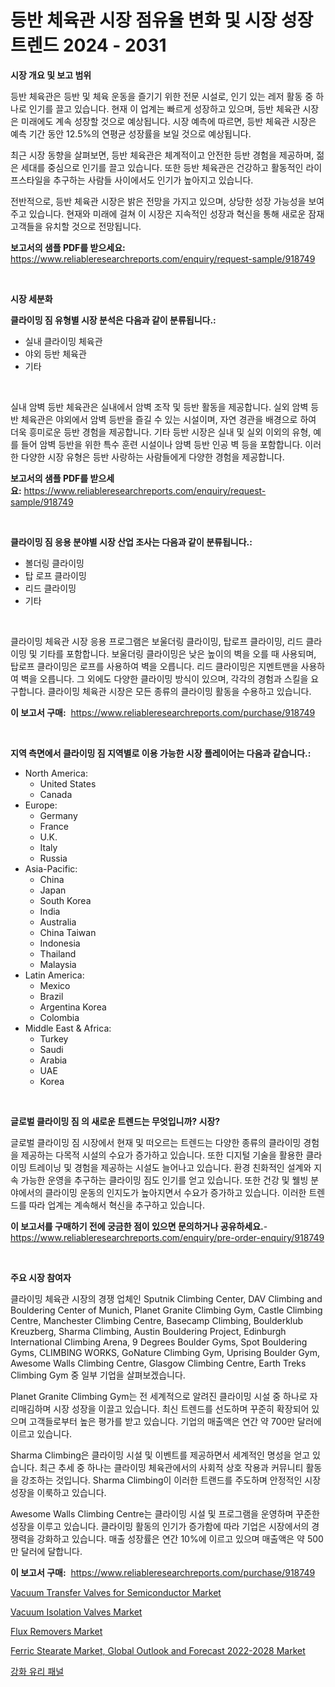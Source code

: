 <p><h1>등반 체육관 시장 점유율 변화 및 시장 성장 트렌드 2024 - 2031</h1></p><p><strong>시장 개요 및 보고 범위</strong></p>
<p><p>등반 체육관은 등반 및 체육 운동을 즐기기 위한 전문 시설로, 인기 있는 레저 활동 중 하나로 인기를 끌고 있습니다. 현재 이 업계는 빠르게 성장하고 있으며, 등반 체육관 시장은 미래에도 계속 성장할 것으로 예상됩니다. 시장 예측에 따르면, 등반 체육관 시장은 예측 기간 동안 12.5%의 연평균 성장률을 보일 것으로 예상됩니다.</p><p>최근 시장 동향을 살펴보면, 등반 체육관은 체계적이고 안전한 등반 경험을 제공하며, 젊은 세대를 중심으로 인기를 끌고 있습니다. 또한 등반 체육관은 건강하고 활동적인 라이프스타일을 추구하는 사람들 사이에서도 인기가 높아지고 있습니다.</p><p>전반적으로, 등반 체육관 시장은 밝은 전망을 가지고 있으며, 상당한 성장 가능성을 보여주고 있습니다. 현재와 미래에 걸쳐 이 시장은 지속적인 성장과 혁신을 통해 새로운 잠재고객들을 유치할 것으로 전망됩니다.</p></p>
<p><strong>보고서의 샘플 PDF를 받으세요:</strong> <a href="https://www.reliableresearchreports.com/enquiry/request-sample/918749">https://www.reliableresearchreports.com/enquiry/request-sample/918749</a></p>
<p>&nbsp;</p>
<p><strong>시장 세분화</strong></p>
<p><strong>클라이밍 짐 유형별 시장 분석은 다음과 같이 분류됩니다.:</strong></p>
<p><ul><li>실내 클라이밍 체육관</li><li>야외 등반 체육관</li><li>기타</li></ul></p>
<p>&nbsp;</p>
<p><p>실내 암벽 등반 체육관은 실내에서 암벽 조작 및 등반 활동을 제공합니다. 실외 암벽 등반 체육관은 야외에서 암벽 등반을 즐길 수 있는 시설이며, 자연 경관을 배경으로 하여 더욱 흥미로운 등반 경험을 제공합니다. 기타 등반 시장은 실내 및 실외 이외의 유형, 예를 들어 암벽 등반을 위한 특수 훈련 시설이나 암벽 등반 인공 벽 등을 포함합니다. 이러한 다양한 시장 유형은 등반 사랑하는 사람들에게 다양한 경험을 제공합니다.</p></p>
<p><strong>보고서의 샘플 PDF를 받으세요:</strong>&nbsp;<a href="https://www.reliableresearchreports.com/enquiry/request-sample/918749">https://www.reliableresearchreports.com/enquiry/request-sample/918749</a></p>
<p>&nbsp;</p>
<p><strong> 클라이밍 짐 응용 분야별 시장 산업 조사는 다음과 같이 분류됩니다.:</strong></p>
<p><ul><li>볼더링 클라이밍</li><li>탑 로프 클라이밍</li><li>리드 클라이밍</li><li>기타</li></ul></p>
<p>&nbsp;</p>
<p><p>클라이밍 체육관 시장 응용 프로그램은 보울더링 클라이밍, 탑로프 클라이밍, 리드 클라이밍 및 기타를 포함합니다. 보울더링 클라이밍은 낮은 높이의 벽을 오를 때 사용되며, 탑로프 클라이밍은 로프를 사용하여 벽을 오릅니다. 리드 클라이밍은 지멘트맨을 사용하여 벽을 오릅니다. 그 외에도 다양한 클라이밍 방식이 있으며, 각각의 경험과 스킬을 요구합니다. 클라이밍 체육관 시장은 모든 종류의 클라이밍 활동을 수용하고 있습니다.</p></p>
<p><strong>이 보고서 구매:</strong>&nbsp; <a href="https://www.reliableresearchreports.com/purchase/918749">https://www.reliableresearchreports.com/purchase/918749</a></p>
<p>&nbsp;</p>
<p><strong>지역 측면에서 클라이밍 짐 지역별로 이용 가능한 시장 플레이어는 다음과 같습니다.:</strong></p>
<p><ul>
    <li>
        North America:
        <ul>
            <li>United States</li>
            <li>Canada</li>
        </ul>
    </li>
    <li>
        Europe:
        <ul>
            <li>Germany</li>
            <li>France</li>
            <li>U.K.</li>
            <li>Italy</li>
            <li>Russia</li>
        </ul>
    </li>
    <li>
        Asia-Pacific:
        <ul>
            <li>China</li>
            <li>Japan</li>
            <li>South Korea</li>
            <li>India</li>
            <li>Australia</li>
            <li>China Taiwan</li>
            <li>Indonesia</li>
            <li>Thailand</li>
            <li>Malaysia</li>
        </ul>
    </li>
    <li>
        Latin America:
        <ul>
            <li>Mexico</li>
            <li>Brazil</li>
            <li>Argentina Korea</li>
            <li>Colombia</li>
        </ul>
    </li>
    <li>
        Middle East & Africa:
        <ul>
            <li>Turkey</li>
            <li>Saudi</li>
            <li>Arabia</li>
            <li>UAE</li>
            <li>Korea</li>
        </ul>
    </li>
    </ul></p>
<p>&nbsp;</p>
<p><strong>글로벌 클라이밍 짐 의 새로운 트렌드는 무엇입니까? 시장?</strong></p>
<p><p>글로벌 클라이밍 짐 시장에서 현재 및 떠오르는 트렌드는 다양한 종류의 클라이밍 경험을 제공하는 다목적 시설의 수요가 증가하고 있습니다. 또한 디지털 기술을 활용한 클라이밍 트레이닝 및 경험을 제공하는 시설도 늘어나고 있습니다. 환경 친화적인 설계와 지속 가능한 운영을 추구하는 클라이밍 짐도 인기를 얻고 있습니다. 또한 건강 및 웰빙 분야에서의 클라이밍 운동의 인지도가 높아지면서 수요가 증가하고 있습니다. 이러한 트렌드를 따라 업계는 계속해서 혁신을 추구하고 있습니다.</p></p>
<p><strong>이 보고서를 구매하기 전에 궁금한 점이 있으면 문의하거나 공유하세요.</strong>- <a href="https://www.reliableresearchreports.com/enquiry/pre-order-enquiry/918749">https://www.reliableresearchreports.com/enquiry/pre-order-enquiry/918749</a></p>
<p>&nbsp;</p>
<p><strong>주요 시장 참여자</strong></p>
<p><p>클라이밍 체육관 시장의 경쟁 업체인 Sputnik Climbing Center, DAV Climbing and Bouldering Center of Munich, Planet Granite Climbing Gym, Castle Climbing Centre, Manchester Climbing Centre, Basecamp Climbing, Boulderklub Kreuzberg, Sharma Climbing, Austin Bouldering Project, Edinburgh International Climbing Arena, 9 Degrees Boulder Gyms, Spot Bouldering Gyms, CLIMBING WORKS, GoNature Climbing Gym, Uprising Boulder Gym, Awesome Walls Climbing Centre, Glasgow Climbing Centre, Earth Treks Climbing Gym 중 일부 기업을 살펴보겠습니다.</p><p>Planet Granite Climbing Gym는 전 세계적으로 알려진 클라이밍 시설 중 하나로 자리매김하며 시장 성장을 이끌고 있습니다. 최신 트렌드를 선도하며 꾸준히 확장되어 있으며 고객들로부터 높은 평가를 받고 있습니다. 기업의 매출액은 연간 약 700만 달러에 이르고 있습니다.</p><p>Sharma Climbing은 클라이밍 시설 및 이벤트를 제공하면서 세계적인 명성을 얻고 있습니다. 최근 추세 중 하나는 클라이밍 체육관에서의 사회적 상호 작용과 커뮤니티 활동을 강조하는 것입니다. Sharma Climbing이 이러한 트랜드를 주도하며 안정적인 시장 성장을 이룩하고 있습니다.</p><p>Awesome Walls Climbing Centre는 클라이밍 시설 및 프로그램을 운영하며 꾸준한 성장을 이루고 있습니다. 클라이밍 활동의 인기가 증가함에 따라 기업은 시장에서의 경쟁력을 강화하고 있습니다. 매출 성장률은 연간 10%에 이르고 있으며 매출액은 약 500만 달러에 달합니다.</p></p>
<p><strong>이 보고서 구매:</strong>&nbsp;&nbsp;<a href="https://www.reliableresearchreports.com/purchase/918749">https://www.reliableresearchreports.com/purchase/918749</a></p>
<p><p><a href="https://github.com/castoriffic/Market-Research-Report-List-3/blob/main/vacuum-transfer-valves-for-semiconductor-market.md">Vacuum Transfer Valves for Semiconductor Market</a></p><p><a href="https://github.com/yoshih12/Market-Research-Report-List-2/blob/main/vacuum-isolation-valves-market.md">Vacuum Isolation Valves Market</a></p><p><a href="https://view.publitas.com/reportprime-1/flux-removers-market-size-focuses-on-market-dynamics-in-depth-analysis-and-future-projections-of-its-market-forecasted-for-period-from-2024-to-2031/">Flux Removers Market</a></p><p><a href="https://military-diascia-e68.notion.site/Global-Ferric-Stearate-Market-Global-Outlook-and-Forecast-2022-2028-Market-Size-and-Market-Trends--23dcb6a554ff4408936d8cbabd4abd30">Ferric Stearate Market, Global Outlook and Forecast 2022-2028 Market</a></p><p><a href="https://medium.com/@moyahfrancoestellec51j635wcx/%EA%B0%95%ED%99%94%EC%9C%A0%EB%A6%AC-%ED%8C%A8%EB%84%90-%EC%8B%9C%EC%9E%A5%EC%9D%80-%EC%8B%9C%EC%9E%A5-%EC%A0%90%EC%9C%A0%EC%9C%A8-%EC%8B%9C%EC%9E%A5-%EB%8F%99%ED%96%A5-%EB%B0%8F-%EC%8B%9C%EC%9E%A5-%EC%84%B1%EC%9E%A5%EC%97%90-%EB%8C%80%ED%95%9C-%EC%A0%95%EB%B3%B4%EB%A5%BC-%EC%A0%9C%EA%B3%B5%ED%95%A9%EB%8B%88%EB%8B%A4-e2320f465d4f">강화 유리 패널</a></p></p>
